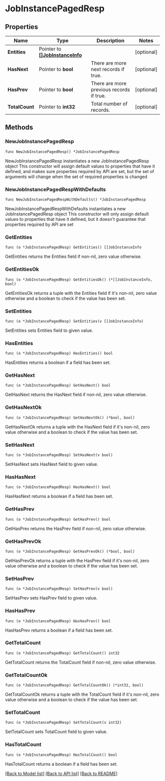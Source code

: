 # JobInstancePagedResp

## Properties

Name | Type | Description | Notes
------------ | ------------- | ------------- | -------------
**Entities** | Pointer to [**[]JobInstanceInfo**](JobInstanceInfo.md) |  | [optional] 
**HasNext** | Pointer to **bool** | There are more next records if true. | [optional] 
**HasPrev** | Pointer to **bool** | There are more previous records if true. | [optional] 
**TotalCount** | Pointer to **int32** | Total number of records. | [optional] 

## Methods

### NewJobInstancePagedResp

`func NewJobInstancePagedResp() *JobInstancePagedResp`

NewJobInstancePagedResp instantiates a new JobInstancePagedResp object
This constructor will assign default values to properties that have it defined,
and makes sure properties required by API are set, but the set of arguments
will change when the set of required properties is changed

### NewJobInstancePagedRespWithDefaults

`func NewJobInstancePagedRespWithDefaults() *JobInstancePagedResp`

NewJobInstancePagedRespWithDefaults instantiates a new JobInstancePagedResp object
This constructor will only assign default values to properties that have it defined,
but it doesn't guarantee that properties required by API are set

### GetEntities

`func (o *JobInstancePagedResp) GetEntities() []JobInstanceInfo`

GetEntities returns the Entities field if non-nil, zero value otherwise.

### GetEntitiesOk

`func (o *JobInstancePagedResp) GetEntitiesOk() (*[]JobInstanceInfo, bool)`

GetEntitiesOk returns a tuple with the Entities field if it's non-nil, zero value otherwise
and a boolean to check if the value has been set.

### SetEntities

`func (o *JobInstancePagedResp) SetEntities(v []JobInstanceInfo)`

SetEntities sets Entities field to given value.

### HasEntities

`func (o *JobInstancePagedResp) HasEntities() bool`

HasEntities returns a boolean if a field has been set.

### GetHasNext

`func (o *JobInstancePagedResp) GetHasNext() bool`

GetHasNext returns the HasNext field if non-nil, zero value otherwise.

### GetHasNextOk

`func (o *JobInstancePagedResp) GetHasNextOk() (*bool, bool)`

GetHasNextOk returns a tuple with the HasNext field if it's non-nil, zero value otherwise
and a boolean to check if the value has been set.

### SetHasNext

`func (o *JobInstancePagedResp) SetHasNext(v bool)`

SetHasNext sets HasNext field to given value.

### HasHasNext

`func (o *JobInstancePagedResp) HasHasNext() bool`

HasHasNext returns a boolean if a field has been set.

### GetHasPrev

`func (o *JobInstancePagedResp) GetHasPrev() bool`

GetHasPrev returns the HasPrev field if non-nil, zero value otherwise.

### GetHasPrevOk

`func (o *JobInstancePagedResp) GetHasPrevOk() (*bool, bool)`

GetHasPrevOk returns a tuple with the HasPrev field if it's non-nil, zero value otherwise
and a boolean to check if the value has been set.

### SetHasPrev

`func (o *JobInstancePagedResp) SetHasPrev(v bool)`

SetHasPrev sets HasPrev field to given value.

### HasHasPrev

`func (o *JobInstancePagedResp) HasHasPrev() bool`

HasHasPrev returns a boolean if a field has been set.

### GetTotalCount

`func (o *JobInstancePagedResp) GetTotalCount() int32`

GetTotalCount returns the TotalCount field if non-nil, zero value otherwise.

### GetTotalCountOk

`func (o *JobInstancePagedResp) GetTotalCountOk() (*int32, bool)`

GetTotalCountOk returns a tuple with the TotalCount field if it's non-nil, zero value otherwise
and a boolean to check if the value has been set.

### SetTotalCount

`func (o *JobInstancePagedResp) SetTotalCount(v int32)`

SetTotalCount sets TotalCount field to given value.

### HasTotalCount

`func (o *JobInstancePagedResp) HasTotalCount() bool`

HasTotalCount returns a boolean if a field has been set.


[[Back to Model list]](../README.md#documentation-for-models) [[Back to API list]](../README.md#documentation-for-api-endpoints) [[Back to README]](../README.md)


